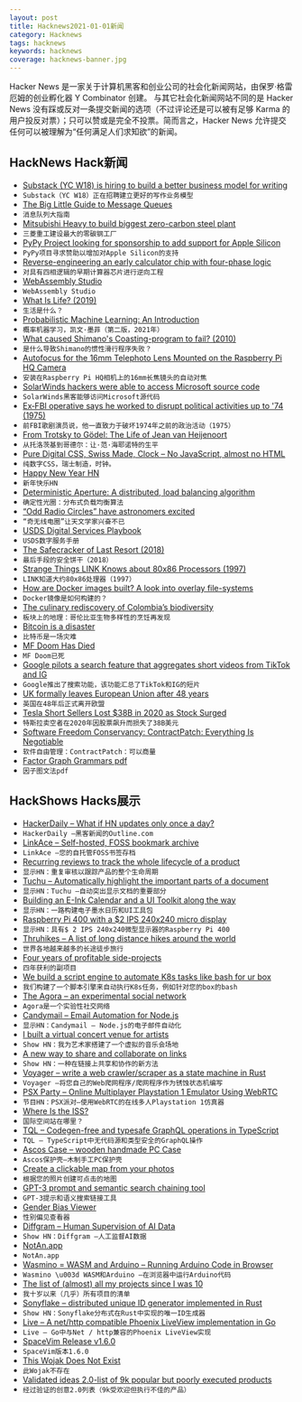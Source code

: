 ```yaml
---
layout: post
title: Hacknews2021-01-01新闻
category: Hacknews
tags: hacknews
keywords: hacknews
coverage: hacknews-banner.jpg
---
```


Hacker News 是一家关于计算机黑客和创业公司的社会化新闻网站，由保罗·格雷厄姆的创业孵化器 Y Combinator 创建。
与其它社会化新闻网站不同的是 Hacker News 没有踩或反对一条提交新闻的选项（不过评论还是可以被有足够 Karma 的用户投反对票）；只可以赞或是完全不投票。简而言之，Hacker News 允许提交任何可以被理解为“任何满足人们求知欲”的新闻。

## HackNews Hack新闻


- [Substack (YC W18) is hiring to build a better business model for writing](https://substack.com/jobs)
- `Substack（YC W18）正在招聘建立更好的写作业务模型`
- [The Big Little Guide to Message Queues](https://sudhir.io/the-big-little-guide-to-message-queues/)
- `消息队列大指南`
- [Mitsubishi Heavy to build biggest zero-carbon steel plant](https://asia.nikkei.com/Spotlight/Environment/Climate-Change/Mitsubishi-Heavy-to-build-biggest-zero-carbon-steel-plant)
- `三菱重工建设最大的零碳钢工厂`
- [PyPy Project looking for sponsorship to add support for Apple Silicon](https://morepypy.blogspot.com/2020/12/mac-meets-arm64.html)
- `PyPy项目寻求赞助以增加对Apple Silicon的支持`
- [Reverse-engineering an early calculator chip with four-phase logic](http://www.righto.com/2020/12/reverse-engineering-early-calculator.html)
- `对具有四相逻辑的早期计算器芯片进行逆向工程`
- [WebAssembly Studio](https://webassembly.studio)
- `WebAssembly Studio`
- [What Is Life? (2019)](https://berthub.eu/articles/posts/what-is-life/)
- `生活是什么？ `
- [Probabilistic Machine Learning: An Introduction](https://probml.github.io/pml-book/book1.html)
- `概率机器学习，凯文·墨菲（第二版，2021年）`
- [What caused Shimano's Coasting-program to fail? (2010)](https://yannigroth.com/2010/05/12/what-caused-shimanos-coasting-program-fail/)
- `是什么导致Shimano的惯性滑行程序失败？ `
- [Autofocus for the 16mm Telephoto Lens Mounted on the Raspberry Pi HQ Camera](https://lemariva.com/blog/2020/12/raspberry-pi-hq-camera-autofocus-telephoto-lens)
- `安装在Raspberry Pi HQ相机上的16mm长焦镜头的自动对焦`
- [SolarWinds hackers were able to access Microsoft source code](https://msrc-blog.microsoft.com/2020/12/31/microsoft-internal-solorigate-investigation-update/)
- `SolarWinds黑客能够访问Microsoft源代码`
- [Ex‐FBI operative says he worked to disrupt political activities up to '74 (1975)](https://www.nytimes.com/1975/02/24/archives/exoperative-says-he-worked-for-fbi-to-disrupt-political-activities.html)
- `前FBI歌剧演员说，他一直致力于破坏1974年之前的政治活动（1975）`
- [From Trotsky to Gödel: The Life of Jean van Heijenoort](https://www.prospectmagazine.co.uk/magazine/ray-monk-philosophy-biography-jean-van-heijenoort-kahlo-trotsky)
- `从托洛茨基到哥德尔：让·范·海耶诺特的生平`
- [Pure Digital CSS, Swiss Made, Clock – No JavaScript, almost no HTML](https://www.quaxio.com/pure_css_digital_clock.html)
- `纯数字CSS，瑞士制造，时钟。`
- [Happy New Year HN](item?id=25595865)
- `新年快乐HN`
- [Deterministic Aperture: A distributed, load balancing algorithm](https://blog.twitter.com/engineering/en_us/topics/infrastructure/2019/daperture-load-balancer.html)
- `确定性光圈：分布式负载均衡算法`
- [“Odd Radio Circles” have astronomers excited](https://singularityhub.com/2020/12/30/wtf-newly-discovered-ghostly-circles-in-the-sky-cant-be-explained-by-current-theories-and-astronomers-are-excited/)
- `“奇无线电圈”让天文学家兴奋不已`
- [USDS Digital Services Playbook](https://playbook.cio.gov/)
- `USDS数字服务手册`
- [The Safecracker of Last Resort (2018)](https://www.theatlantic.com/technology/archive/2018/12/professional-safecracker-reveals-his-craft/577897/)
- `最后手段的安全饼干（2018）`
- [Strange Things LINK Knows about 80x86 Processors (1997)](https://www.geoffchappell.com/notes/windows/archive/linkcpu.htm)
- `LINK知道大约80x86处理器（1997）`
- [How are Docker images built? A look into overlay file-systems](https://napicella.medium.com/how-are-docker-images-built-a-look-into-the-linux-overlay-file-systems-and-the-oci-specification-51d65c73c416)
- `Docker镜像是如何构建的？`
- [The culinary rediscovery of Colombia’s biodiversity](https://news.mongabay.com/2020/12/geography-on-the-plate-the-culinary-rediscovery-of-colombias-biodiversity/)
- `板块上的地理：哥伦比亚生物多样性的烹饪再发现`
- [Bitcoin is a disaster](https://www.metzdowd.com/pipermail/cryptography/2020-December/036510.html)
- `比特币是一场灾难`
- [MF Doom Has Died](https://consequenceofsound.net/2020/12/mf-doom-dead-obituary/)
- `MF Doom已死`
- [Google pilots a search feature that aggregates short videos from TikTok and IG](https://techcrunch.com/2020/12/29/google-pilots-a-search-feature-that-aggregates-short-form-videos-from-tiktok-and-instagram/)
- `Google推出了搜索功能，该功能汇总了TikTok和IG的短片`
- [UK formally leaves European Union after 48 years](https://www.rte.ie/news/brexit/2020/1231/1187075-brexit-transition-end/)
- `英国在48年后正式离开欧盟`
- [Tesla Short Sellers Lost $38B in 2020 as Stock Surged](https://finance.yahoo.com/news/tesla-short-sellers-lost-38-120733160.html)
- `特斯拉卖空者在2020年因股票飙升而损失了38B美元`
- [Software Freedom Conservancy: ContractPatch: Everything Is Negotiable](https://sfconservancy.org/contractpatch/)
- `软件自由管理：ContractPatch：可以商量`
- [Factor Graph Grammars pdf](https://proceedings.neurips.cc/paper/2020/file/49ca03822497d26a3943d5084ed59130-Paper.pdf)
- `因子图文法pdf`


## HackShows Hacks展示

- [ HackerDaily – What if HN updates only once a day?](https://hackerdaily.io)
- `HackerDaily –黑客新闻的Outline.com`
- [ LinkAce – Self-hosted, FOSS bookmark archive](https://www.linkace.org/)
- `LinkAce –您的自托管FOSS书签存档`
- [ Recurring reviews to track the whole lifecycle of a product](https://www.buyforlife.com/blog/4kpaLtbnG6MkseMj44niVV/recurring-reviews-to-track-the-whole-lifecycle-of-a-product)
- `显示HN：重复审核以跟踪产品的整个生命周期`
- [ Tuchu – Automatically highlight the important parts of a document](https://tuchu.app/)
- `显示HN：Tuchu –自动突出显示文档的重要部分`
- [ Building an E-Ink Calendar and a UI Toolkit along the way](https://rahulrav.com/blog/e_ink_dashboard.html)
- `显示HN：一路构建电子墨水日历和UI工具包`
- [ Raspberry Pi 400 with a $2 IPS 240x240 micro display](https://github.com/igbit/micro-displays/blob/main/README.md)
- `显示HN：具有$ 2 IPS 240x240微型显示器的Raspberry Pi 400`
- [ Thruhikes – A list of long distance hikes around the world](https://thruhikes.net/)
- `世界各地越来越多的长途徒步旅行`
- [ Four years of profitable side-projects](https://www.coryzue.com/open/)
- `四年获利的副项目`
- [ We build a script engine to automate K8s tasks like bash for ur box](https://github.com/geertvos/automator)
- `我们构建了一个脚本引擎来自动执行K8s任务，例如针对您的box的bash`
- [ The Agora – an experimental social network](http://anagora.org/node/agora)
- `Agora是一个实验性社交网络`
- [ Candymail – Email Automation for Node.js](https://saasbase.dev/candymail)
- `显示HN：Candymail – Node.js的电子邮件自动化`
- [ I built a virtual concert venue for artists](https://timdaub.github.io/2020/12/27/wasm-stream/)
- `Show HN：我为艺术家搭建了一个虚拟的音乐会场地`
- [ A new way to share and collaborate on links](https://seelink.app)
- `Show HN：一种在链接上共享和协作的新方法`
- [ Voyager – write a web crawler/scraper as a state machine in Rust](https://github.com/mattsse/voyager)
- `Voyager –将您自己的Web爬网程序/爬网程序作为锈蚀状态机编写`
- [ PSX Party – Online Multiplayer Playstation 1 Emulator Using WebRTC](https://psxparty.kosmi.io/?ref=hn1)
- `节目HN：PSX派对–使用WebRTC的在线多人Playstation 1仿真器`
- [ Where Is the ISS?](https://pipedream.com/@demo/where-is-the-iss-p_ezCAObR/readme)
- `国际空间站在哪里？`
- [ TQL – Codegen-free and typesafe GraphQL operations in TypeScript](https://github.com/timkendall/tql)
- `TQL – TypeScript中无代码源和类型安全的GraphQL操作`
- [ Ascos Case – wooden handmade PC Case](https://ascosdesign.com/ascos-case-handmade-eco-friendly-pc-case/)
- `Ascos保护壳–木制手工PC保护壳`
- [ Create a clickable map from your photos](https://github.com/esteininger/Map-My-Experience)
- `根据您的照片创建可点击的地图`
- [ GPT-3 prompt and semantic search chaining tool](https://chronology-ui.vercel.app/)
- `GPT-3提示和语义搜索链接工具`
- [ Gender Bias Viewer](https://chanind.github.io/gender-bias-viewer)
- `性别偏见查看器`
- [ Diffgram – Human Supervision of AI Data](https://diffgram.com/)
- `Show HN：Diffgram –人工监督AI数据`
- [ NotAn.app](https://notan.app)
- `NotAn.app`
- [ Wasmino = WASM and Arduino – Running Arduino Code in Browser](https://blog.yifangu.com/2020/12/30/wasmino-wasm-arduino-running-arduino-code-in-browser/)
- `Wasmino \u003d WASM和Arduino –在浏览器中运行Arduino代码`
- [ The list of (almost) all my projects since I was 10](https://cincheo.com/renaud-pawlak/)
- `我十岁以来（几乎）所有项目的清单`
- [ Sonyflake – distributed unique ID generator implemented in Rust](https://github.com/bahlo/sonyflake-rs)
- `Show HN：Sonyflake分布式在Rust中实现的唯一ID生成器`
- [ Live – A net/http compatible Phoenix LiveView implementation in Go](https://github.com/jfyne/live)
- `Live – Go中与Net / http兼容的Phoenix LiveView实现`
- [ SpaceVim Release v1.6.0](https://spacevim.org/SpaceVim-release-v1.6.0/)
- `SpaceVim版本1.6.0`
- [ This Wojak Does Not Exist](https://thiswojakdoesnotexist.com/)
- `此Wojak不存在`
- [ Validated ideas 2.0-list of 9k popular but poorly executed products](https://gumroad.com/l/validatedideas2/nomyvfb)
- `经过验证的创意2.0列表（9k受欢迎但执行不佳的产品）`

